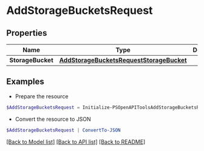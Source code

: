 # AddStorageBucketsRequest
## Properties

Name | Type | Description | Notes
------------ | ------------- | ------------- | -------------
**StorageBucket** | [**AddStorageBucketsRequestStorageBucket**](AddStorageBucketsRequestStorageBucket.md) |  | 

## Examples

- Prepare the resource
```powershell
$AddStorageBucketsRequest = Initialize-PSOpenAPIToolsAddStorageBucketsRequest  -StorageBucket null
```

- Convert the resource to JSON
```powershell
$AddStorageBucketsRequest | ConvertTo-JSON
```

[[Back to Model list]](../README.md#documentation-for-models) [[Back to API list]](../README.md#documentation-for-api-endpoints) [[Back to README]](../README.md)

